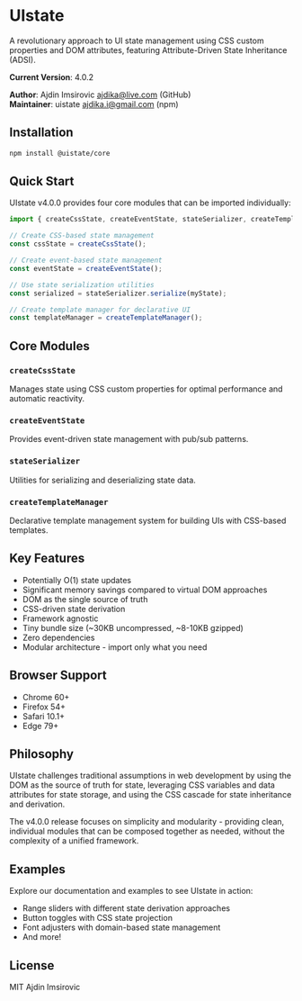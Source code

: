# UIstate

A revolutionary approach to UI state management using CSS custom properties and DOM attributes, featuring Attribute-Driven State Inheritance (ADSI).

**Current Version**: 4.0.2

**Author**: Ajdin Imsirovic <ajdika@live.com> (GitHub)  
**Maintainer**: uistate <ajdika.i@gmail.com> (npm)

## Installation

```bash
npm install @uistate/core
```

## Quick Start

UIstate v4.0.0 provides four core modules that can be imported individually:

```javascript
import { createCssState, createEventState, stateSerializer, createTemplateManager } from '@uistate/core';

// Create CSS-based state management
const cssState = createCssState();

// Create event-based state management  
const eventState = createEventState();

// Use state serialization utilities
const serialized = stateSerializer.serialize(myState);

// Create template manager for declarative UI
const templateManager = createTemplateManager();
```

## Core Modules

### `createCssState`
Manages state using CSS custom properties for optimal performance and automatic reactivity.

### `createEventState` 
Provides event-driven state management with pub/sub patterns.

### `stateSerializer`
Utilities for serializing and deserializing state data.

### `createTemplateManager`
Declarative template management system for building UIs with CSS-based templates.

## Key Features

- Potentially O(1) state updates
- Significant memory savings compared to virtual DOM approaches
- DOM as the single source of truth
- CSS-driven state derivation
- Framework agnostic
- Tiny bundle size (~30KB uncompressed, ~8-10KB gzipped)
- Zero dependencies
- Modular architecture - import only what you need

## Browser Support

- Chrome 60+
- Firefox 54+
- Safari 10.1+
- Edge 79+

## Philosophy

UIstate challenges traditional assumptions in web development by using the DOM as the source of truth for state, leveraging CSS variables and data attributes for state storage, and using the CSS cascade for state inheritance and derivation.

The v4.0.0 release focuses on simplicity and modularity - providing clean, individual modules that can be composed together as needed, without the complexity of a unified framework.

## Examples

Explore our documentation and examples to see UIstate in action:

- Range sliders with different state derivation approaches
- Button toggles with CSS state projection
- Font adjusters with domain-based state management
- And more!

## License

MIT  Ajdin Imsirovic
